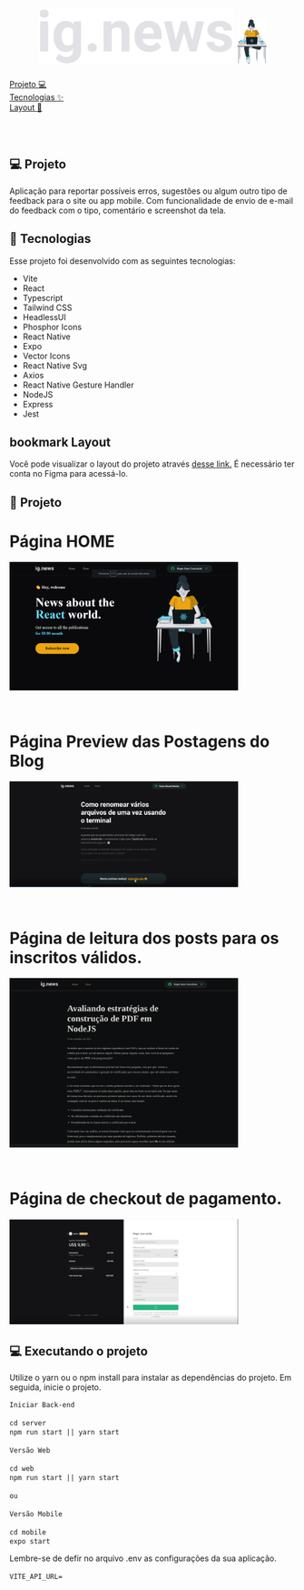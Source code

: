 <h1 align="center">
   <img alt="IgNews" src="https://github.com/rogersene/IgNews/blob/master/public/images/logo.png">
    <img alt="proffy-2" src="https://github.com/rogersene/IgNews/blob/master/public/images/avatar.svg" width="10%">
</h1>

  <a href="#-projeto">Projeto  :computer:</a>&nbsp;&nbsp;&nbsp; &nbsp;&nbsp;&nbsp; <br>
  <a href="#-tecnologias">Tecnologias :sparkles:</a>&nbsp;&nbsp;&nbsp;&nbsp;&nbsp;&nbsp; <br>
  <a href="#-layout">Layout :flower_playing_cards:</a>&nbsp;&nbsp;&nbsp;&nbsp;&nbsp;&nbsp;
  
  
  

<br>

<br>

## 💻 Projeto
Aplicação para reportar possíveis erros, sugestões ou algum outro tipo de feedback para o site ou app mobile. Com funcionalidade de envio de e-mail do feedback com o tipo, comentário e screenshot da tela.

## 🚀 Tecnologias

Esse projeto foi desenvolvido com as seguintes tecnologias:

 - Vite
 - React
 - Typescript
 - Tailwind CSS
 - HeadlessUI
 - Phosphor Icons
 - React Native
 - Expo
 - Vector Icons
 - React Native Svg
 - Axios
 - React Native Gesture Handler
 - NodeJS
 - Express
 - Jest


## bookmark Layout
Você pode visualizar o layout do projeto através <a href="https://www.figma.com/community/file/1102912516166573468">desse link.</a>  É necessário ter conta no Figma para acessá-lo.

## :flower_playing_cards: Projeto


<p align="center">
   <h1>Página HOME</h1>
  <img alt="Home" src="https://github.com/rogersene/IgNews/blob/master/public/images/Layout/Ignews%20Home.png" width="80%">
</p>

<br>

<p align="center">
  <h1>Página Preview das Postagens do Blog</h1>
  <img alt="Preview Post" src="https://github.com/rogersene/IgNews/blob/master/public/images/Layout/PreviewReadPost.png" width="80%">
</p>

<br>

<p align="center">
    <h1>Página de leitura dos posts para os inscritos válidos.</h1>
    <img alt="ReadPost" src="https://github.com/rogersene/IgNews/blob/master/public/images/Layout/ReadPost.png" width="80%">
</p>

<br>
<p align="center">
  <h1>Página de checkout de pagamento.</h1>
  <img alt="Checkout Stripe" src="https://github.com/rogersene/IgNews/blob/master/public/images/Layout/Stripe.png" width="80%">
</p>

## 💻 Executando o projeto
Utilize o yarn ou o npm install para instalar as dependências do projeto. Em seguida, inicie o projeto.

```
Iniciar Back-end

cd server
npm run start || yarn start

Versão Web

cd web
npm run start || yarn start

ou

Versão Mobile

cd mobile
expo start
```

Lembre-se de defir no arquivo .env as configurações da sua aplicação.

`VITE_API_URL=`
 


